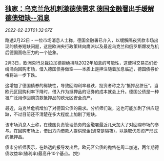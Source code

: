 <!--1645581663000-->
[独家：乌克兰危机刺激德债需求 德国金融署出手缓解德债短缺--消息](https://cn.reuters.com/article/ukraine-crisis-germany-bonds-0223-idCNKBS2KS02Z)
------

<div><i>2022-02-23T01:32:07Z</i></div><p>路透2月22日 - 一位市场消息人士称，德国金融署已介入，以缓解隔夜贷款市场出现的债券短缺问题，这是欧洲央行政策转向鹰派以及最近乌克兰和俄罗斯爆发危机后德国面临压力的一个迹象。</p><p>2月3日，欧洲央行总裁拉加德拒绝排除2022年加息的可能性，这使得交易员们纷纷涌向回购市场，借入德国债券做空——本质上是押注随着加息临近，德国债券价格将进一步下跌。</p><p>这增加了德国债券的稀缺性，导致回购利率暴跌，投资者称之为“抵押品挤压”。当欧元区回购利率下降时，借入作为抵押品的证券的成本就会上升。德国公债是一种被广泛用作回购贷款抵押品的欧元区安全资产。</p><p>最近，乌克兰危机增加了对德国公债的需求。分析师们说，这也可能加剧了供应短缺，不过目前还不清楚在多大程度上加剧了短缺。</p><p>该市场消息人士称，在德国负责管理债务的金融署最近几天加大了对回购市场的参与。在回购市场上，借出方向借款人提供现金(通常是隔夜)，以换取优质资产形式的抵押品。</p><p>债市分析师表示，在路透的报导发出后，欧元区公债的抛售在周二加速，两年期德债收益率(殖利率)最高升10个基点。(完)</p>
